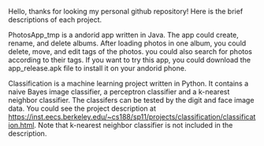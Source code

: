 Hello, thanks for looking my personal github repository! Here is the brief descriptions of each project. 

PhotosApp_tmp is a andorid app written in Java. The app could create, rename, and delete albums. After loading photos in one album, you could delete, move, and edit tags of the photos. you could also search for photos according to their tags. If you want to try this app, you could download the app_release.apk file to install it on your andorid phone. 

Classification is a machine learning project written in Python. It contains a naive Bayes image classifier, a perceptron classifier and a k-nearest neighbor classifier. The classifers can be tested by the digit and face image data. You could see the project description at https://inst.eecs.berkeley.edu/~cs188/sp11/projects/classification/classification.html. Note that k-nearest neighbor classifier is not included in the description. 


